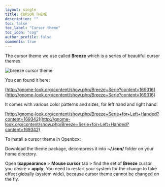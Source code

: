 ```yaml
---
layout: single
title: CURSOR THEME
description: ""
toc: false
toc_label: "Cursor theme"
toc_icon: "cog"
author_profile: false
comments: true
---
```


The cursor theme we use called **Breeze** which is a series of beautiful cursor themes.

![breeze cursor theme]({{site.baseurl}}/images/mousebreezegif.gif)

You can found it here:

[http://gnome-look.org/content/show.php/Breeze+Serie?content=169316](http://gnome-look.org/content/show.php/Breeze+Serie?content=169316)

It comes with various color patterns and sizes, for left hand and right hand:

[http://gnome-look.org/content/show.php/Breeze+Serie+for+Left+Handed?content=169342](http://gnome-look.org/content/show.php/Breeze+Serie+for+Left+Handed?content=169342)

To install a cursor theme in Openbox:

Download the theme package, decompress it into **~/.icon/** folder on your home directory.

Open **lxappearance** > **Mouse cursor** tab > find the set of **Breeze** cursor you desire > **apply**. You need to restart your system for the change to take effect globally (system wide), because cursor theme cannot be changed on the fly.

